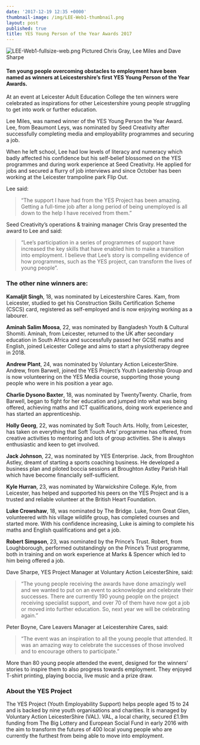 ```yaml
---
date: '2017-12-19 12:35 +0000'
thumbnail-image: /img/LEE-Web1-thumbnail.png
layout: post
published: true
title: YES Young Person of the Year Awards 2017
---
```

![LEE-Web1-fullsize-web.png]({{site.baseurl}}/img/LEE-Web1-fullsize-web.png)
Pictured Chris Gray, Lee Miles and Dave Sharpe 

#### Ten young people overcoming obstacles to employment have been named as winners at Leicestershire’s first YES Young Person of the Year Awards.

At an event at Leicester Adult Education College the ten winners were celebrated as inspirations for other Leicestershire young people struggling to get into work or further education.

Lee Miles, was named winner of the YES Young Person the Year Award. Lee, from Beaumont Leys, was nominated by Seed Creativity after successfully completing media and employability programmes and securing a job.

When he left school, Lee had low levels of literacy and numeracy which badly affected his confidence but his self-belief blossomed on the YES programmes and during work experience at Seed Creativity. He applied for jobs and secured a flurry of job interviews and since October has been working at the Leicester trampoline park Flip Out.

Lee said:

> “The support I have had from the YES Project has been amazing. Getting a full-time job after a long period of being unemployed is all down to the help I have received from them.”

Seed Creativity’s operations & training manager Chris Gray presented the award to Lee and said:

> “Lee’s participation in a series of programmes of support have increased the key skills that have enabled him to make a transition into employment. I believe that Lee’s story is compelling evidence of how programmes, such as the YES project, can transform the lives of young people”.

### The other nine winners are:

**Kamaljit Singh**, 18, was nominated by Leicestershire Cares. Kam, from Leicester, studied to get his Construction Skills Certification Scheme (CSCS) card, registered as self-employed and is now enjoying working as a labourer.

**Aminah Salim Moosa**, 22, was nominated by Bangladesh Youth & Cultural Shomiti. Aminah, from Leicester, returned to the UK after secondary education in South Africa and successfully passed her GCSE maths and English, joined Leicester College and aims to start a physiotherapy degree in 2018.

**Andrew Plant**, 24, was nominated by Voluntary Action LeicesterShire. Andrew, from Barwell, joined the YES Project’s Youth Leadership Group and is now volunteering on the YES Media course, supporting those young people who were in his position a year ago.

**Charlie Dysono Baxter**, 18, was nominated by TwentyTwenty. Charlie, from Barwell, began to fight for her education and jumped into what was being offered, achieving maths and ICT qualifications, doing work experience and has started an apprenticeship.

**Holly Georg**, 22, was nominated by Soft Touch Arts. Holly, from Leicester, has taken on everything that Soft Touch Arts’ programme has offered, from creative activities to mentoring and lots of group activities. She is always enthusiastic and keen to get involved.

**Jack Johnson**, 22, was nominated by YES Enterprise. Jack, from Broughton Astley, dreamt of starting a sports coaching business. He developed a business plan and piloted boccia sessions at Broughton Astley Parish Hall which have become financially self-sufficient.

**Kyle Hurran**, 23, was nominated by Warwickshire College. Kyle, from Leicester, has helped and supported his peers on the YES Project and is a trusted and reliable volunteer at the British Heart Foundation.

**Luke Crowshaw**, 18, was nominated by The Bridge. Luke, from Great Glen, volunteered with his village wildlife group, has completed courses and started more. With his confidence increasing, Luke is aiming to complete his maths and English qualifications and get a job.

**Robert Simpson**, 23, was nominated by the Prince’s Trust. Robert, from Loughborough, performed outstandingly on the Prince’s Trust programme, both in training and on work experience at Marks & Spencer which led to him being offered a job.

Dave Sharpe, YES Project Manager at Voluntary Action LeicesterShire, said: 

> “The young people receiving the awards have done amazingly well and we wanted to put on an event to acknowledge and celebrate their successes. There are currently 190 young people on the project receiving specialist support, and over 70 of them have now got a job or moved into further education. So, next year we will be celebrating again.”

Peter Boyne, Care Leavers Manager at Leicestershire Cares, said:

> “The event was an inspiration to all the young people that attended. It was an amazing way to celebrate the successes of those involved and to encourage others to participate.”

More than 80 young people attended the event, designed for the winners’ stories to inspire them to also progress towards employment. They enjoyed T-shirt printing, playing boccia, live music and a prize draw.

### About the YES Project

The YES Project (Youth Employability Support) helps people aged 15 to 24 and is backed by nine youth organisations and charities. It is managed by Voluntary Action LeicesterShire (VAL). VAL, a local charity, secured £1.9m funding from The Big Lottery and European Social Fund in early 2016 with the aim to transform the futures of 400 local young people who are currently the furthest from being able to move into employment.
